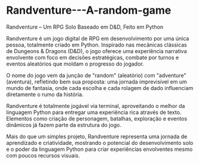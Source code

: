 # Randventure---A-random-game

Randventure – Um RPG Solo Baseado em D&D, Feito em Python

Randventure é um jogo digital de RPG em desenvolvimento por uma única pessoa, totalmente criado em Python. Inspirado nas mecânicas clássicas de Dungeons & Dragons (D&D), o jogo oferece uma experiência narrativa envolvente com foco em decisões estratégicas, combate por turnos e eventos aleatórios que moldam o progresso do jogador.

O nome do jogo vem da junção de "random" (aleatório) com "adventure" (aventura), refletindo bem sua proposta: uma jornada imprevisível em um mundo de fantasia, onde cada escolha e cada rolagem de dado influenciam diretamente o rumo da história.

Randventure é totalmente jogável via terminal, aproveitando o melhor da linguagem Python para entregar uma experiência rica através de texto. Elementos como criação de personagem, batalhas, exploração e eventos dinâmicos já fazem parte da estrutura do jogo.

Mais do que um simples projeto, Randventure representa uma jornada de aprendizado e criatividade, mostrando o potencial do desenvolvimento solo e o poder da linguagem Python para criar experiências envolventes mesmo com poucos recursos visuais.